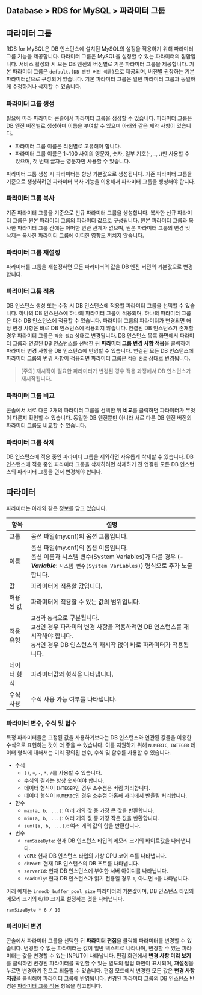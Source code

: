 ## Database > RDS for MySQL > 파라미터 그룹

## 파라미터 그룹

RDS for MySQL은 DB 인스턴스에 설치된 MySQL의 설정을 적용하기 위해 파라미터 그룹 기능을 제공합니다. 파라미터 그룹은 MySQL을 설정할 수 있는 파라미터의 집합입니다. 서비스 활성화 시 모든 DB 엔진의 버전별로 기본 파라미터 그룹을 제공합니다. 기본 파라미터 그룹은 `default.{DB 엔진 버전 이름}`으로 제공되며, 버전별 권장하는 기본 파라미터값으로 구성되어 있습니다. 기본 파라미터 그룹은 일반 파라미터 그룹과 동일하게 수정하거나 삭제할 수 있습니다.

### 파라미터 그룹 생성

필요에 따라 파라미터 콘솔에서 파라미터 그룹을 생성할 수 있습니다. 파라미터 그룹은 DB 엔진 버전별로 생성하며 이름을 부여할 수 있으며 아래와 같은 제약 사항이 있습니다.

* 파라미터 그룹 이름은 리전별로 고유해야 합니다.
* 파라미터 그룹 이름은 1~100 사이의 영문자, 숫자, 일부 기호(-, _, .)만 사용할 수 있으며, 첫 번째 글자는 영문자만 사용할 수 있습니다.

파라미터 그룹 생성 시 파라미터는 항상 기본값으로 생성됩니다. 기존 파라미터 그룹을 기준으로 생성하려면 파라미터 복사 기능을 이용해서 파라미터 그룹을 생성해야 합니다.

### 파라미터 그룹 복사

기존 파라미터 그룹을 기준으로 신규 파라미터 그룹을 생성합니다. 복사한 신규 파라미터 그룹은 원본 파라미터 그룹의 파라미터 값으로 구성됩니다. 원본 파라미터 그룹과 복사한 파라미터 그룹 간에는 어떠한 연관 관계가 없으며, 원본 파라미터 그룹의 변경 및 삭제는 복사한 파라미터 그룹에 어떠한 영향도 끼치지 않습니다.

### 파라미터 그룹 재설정

파라미터를 그룹을 재설정하면 모든 파라미터의 값을 DB 엔진 버전의 기본값으로 변경합니다.

<a id="apply"></a>
### 파라미터 그룹 적용

DB 인스턴스 생성 또는 수정 시 DB 인스턴스에 적용할 파라미터 그룹을 선택할 수 있습니다. 하나의 DB 인스턴스에 하나의 파라미터 그룹이 적용되며, 하나의 파라미터 그룹은 다수 DB 인스턴스에 적용할 수 있습니다. 파라미터 그룹의 파라미터가 변경되면 해당 변경 사항은 바로 DB 인스턴스에 적용되지 않습니다. 연결된 DB 인스턴스가 존재할 경우 파라미터 그룹은 `적용 필요` 상태로 변경됩니다. DB 인스턴스 목록 화면에서 파라미터 그룹과 연결된 DB 인스턴스를 선택한 뒤 **파라미터 그룹 변경 사항 적용**을 클릭하여 파라미터 변경 사항을 DB 인스턴스에 반영할 수 있습니다. 연결된 모든 DB 인스턴스에 파라미터 그룹의 변경 사항이 적용되면 파라미터 그룹은 `적용 완료` 상태로 변경됩니다.

> [주의]
> 재시작이 필요한 파라미터가 변경된 경우 적용 과정에서 DB 인스턴스가 재시작됩니다.

### 파라미터 그룹 비교

콘솔에서 서로 다른 2개의 파라미터 그룹을 선택한 뒤 **비교**를 클릭하면 파라미터가 무엇이 다른지 확인할 수 있습니다. 동일한 DB 엔진뿐만 아니라 서로 다른 DB 엔진 버전의 파라미터 그룹도 비교할 수 있습니다.

### 파라미터 그룹 삭제

DB 인스턴스에 적용 중인 파라미터 그룹을 제외하면 자유롭게 삭제할 수 있습니다. DB 인스턴스에 적용 중인 파라미터 그룹을 삭제하려면 삭제하기 전 연결된 모든 DB 인스턴스의 파라미터 그룹을 먼저 변경해야 합니다.

## 파라미터

파라미터는 아래와 같은 정보를 담고 있습니다.

| 항목     | 설명                                                                                                                                |
|--------|-----------------------------------------------------------------------------------------------------------------------------------|
| 그룹     | 옵션 파일(my.cnf)의 옵션 그룹입니다.                                                                                                          |
| 이름     | 옵션 파일(my.cnf)의 옵션 이름입니다.<br/>옵션 이름과 시스템 변수(System Variables)가 다를 경우 (**_- Variable_**: `시스템 변수(System Variables)`) 형식으로 추가 노출합니다. |
| 값      | 파라미터에 적용할 값입니다.                                                                                                                   |
| 허용된 값  | 파라미터에 적용할 수 있는 값의 범위입니다.<br/>                                                                                                     |
| 적용 유형  | `고정`과 `동적`으로 구분됩니다.<br/>`고정`인 경우 파라미터 변경 사항을 적용하려면 DB 인스턴스를 재시작해야 합니다.<br/>`동적`인 경우 DB 인스턴스의 재시작 없이 바로 파라미터가 적용됩니다.               |
| 데이터 형식 | 파라미터값의 형식을 나타냅니다.                                                                                                                 | 
| 수식 사용  | 수식 사용 가능 여부를 나타냅니다.                                                                                                               |

### 파라미터 변수, 수식 및 함수

특정 파라미터들은 고정된 값을 사용하기보다는 DB 인스턴스와 연관된 값들을 이용한 수식으로 표현하는 것이 더 좋을 수 있습니다. 이를 지원하기 위해 `NUMERIC`, `INTEGER` 데이터 형식에 대해서는 미리 정의된 변수, 수식 및 함수를 사용할 수 있습니다.

* 수식
    * `()`, `+`, `-`, `*`, `/`를 사용할 수 있습니다.
    * 수식의 결과는 항상 숫자여야 합니다.
    * 데이터 형식이 `INTEGER`인 경우 소수점은 버림 처리합니다.
    * 데이터 형식이 `NUMERIC`인 경우 소수점 아홉째 자리에서 반올림 처리합니다.
* 함수
    * `max(a, b, ...)`: 여러 개의 값 중 가장 큰 값을 반환합니다.
    * `min(a, b, ...)`: 여러 개의 값 중 가장 작은 값을 반환합니다.
    * `sum([a, b, ...])`: 여러 개의 값의 합을 반환합니다.
* 변수
    * `ramSizeByte`: 현재 DB 인스턴스 타입의 메모리 크기의 바이트값을 나타냅니다.
    * `vCPU`: 현재 DB 인스턴스 타입의 가상 CPU 코어 수를 나타냅니다.
    * `dbPort`: 현재 DB 인스턴스의 DB 포트를 나타냅니다.
    * `serverId`: 현재 DB 인스턴스에 부여한 서버 아이디를 나타냅니다.
    * `readOnly`: 현재 DB 인스턴스가 읽기 전용일 경우 `1`, 아니면 `0`을 나타냅니다.

아래 예제는 `innodb_buffer_pool_size` 파라미터의 기본값이며, DB 인스턴스 타입의 메모리 크기의 6/10 크기로 설정하는 것을 나타냅니다.

```
ramSizeByte * 6 / 10
```

### 파라미터 변경

콘솔에서 파라미터 그룹을 선택한 뒤 **파라미터 편집**을 클릭해 파라미터를 변경할 수 있습니다. 변경할 수 없는 파라미터는 값이 일반 텍스트로 나타나며, 변경할 수 있는 파라미터는 값을 변경할 수 있는 INPUT이 나타납니다. 편집 화면에서 **변경 사항 미리 보기**를 클릭하면 변경된 파라미터를 확인할 수 있는 별도의 팝업 화면이 표시되며, **재설정**을 누르면 변경하기 전으로 되돌릴 수 있습니다. 편집 모드에서 변경한 모든 값은 **변경 사항 저장**을 클릭해야 파라미터 그룹에 반영됩니다. 변경된 파라미터 그룹의 DB 인스턴스 반영은 [파라미터 그룹 적용](parameter-group/#apply) 항목을 참고합니다.